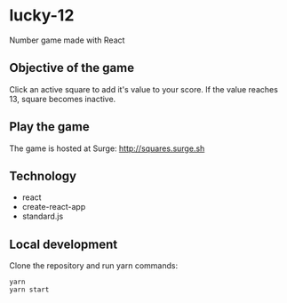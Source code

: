 # lucky-12
Number game made with React

## Objective of the game
Click an active square to add it's value to your score. If the value reaches 13, square becomes inactive.

## Play the game
The game is hosted at Surge: http://squares.surge.sh

## Technology
* react
* create-react-app
* standard.js

## Local development
Clone the repository and run yarn commands:
```
yarn
yarn start
```
